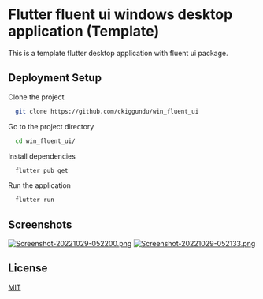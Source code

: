 
# Flutter fluent ui windows desktop application (Template)

This is a template flutter desktop application with fluent ui package.


## Deployment Setup

Clone the project
```bash
  git clone https://github.com/ckiggundu/win_fluent_ui
```
Go to the project directory
```bash
  cd win_fluent_ui/
```
Install dependencies

```bash
  flutter pub get
```
Run the application
```bash
  flutter run
```

## Screenshots

[![Screenshot-20221029-052200.png](https://i.postimg.cc/6p1j5V1b/Screenshot-20221029-052200.png)](https://postimg.cc/VJnBKtwX) [![Screenshot-20221029-052133.png](https://i.postimg.cc/XYv1b1xy/Screenshot-20221029-052133.png)](https://postimg.cc/HVf902qp)
## License

[MIT](https://github.com/ckiggundu/Flutter-desktop-custom-title-bar/blob/develop/LICENSE.txt)

